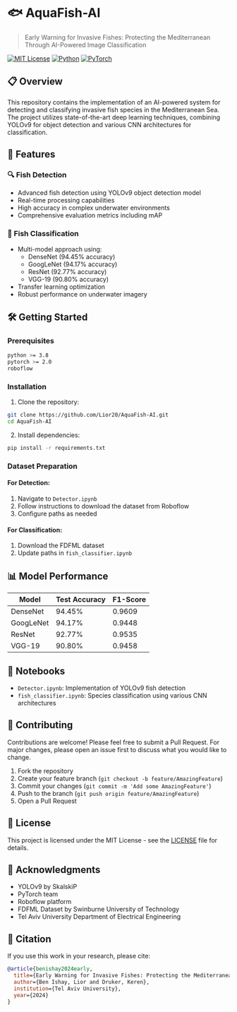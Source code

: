 # 🐟 AquaFish-AI

> Early Warning for Invasive Fishes: Protecting the Mediterranean Through AI-Powered Image Classification

[![MIT License](https://img.shields.io/badge/License-MIT-green.svg)](https://choosealicense.com/licenses/mit/)
[![Python](https://img.shields.io/badge/python-3.8+-blue.svg)](https://www.python.org/downloads/)
[![PyTorch](https://img.shields.io/badge/PyTorch-2.0+-orange.svg)](https://pytorch.org/)

## 📋 Overview

This repository contains the implementation of an AI-powered system for detecting and classifying invasive fish species in the Mediterranean Sea. The project utilizes state-of-the-art deep learning techniques, combining YOLOv9 for object detection and various CNN architectures for classification.

## 🚀 Features

### 🔍 Fish Detection
- Advanced fish detection using YOLOv9 object detection model
- Real-time processing capabilities
- High accuracy in complex underwater environments
- Comprehensive evaluation metrics including mAP

### 🎯 Fish Classification
- Multi-model approach using:
  - DenseNet (94.45% accuracy)
  - GoogLeNet (94.17% accuracy)
  - ResNet (92.77% accuracy)
  - VGG-19 (90.80% accuracy)
- Transfer learning optimization
- Robust performance on underwater imagery

## 🛠️ Getting Started

### Prerequisites
```bash
python >= 3.8
pytorch >= 2.0
roboflow
```

### Installation

1. Clone the repository:
```bash
git clone https://github.com/Lior20/AquaFish-AI.git
cd AquaFish-AI
```

2. Install dependencies:
```bash
pip install -r requirements.txt
```

### Dataset Preparation

#### For Detection:
1. Navigate to `Detector.ipynb`
2. Follow instructions to download the dataset from Roboflow
3. Configure paths as needed

#### For Classification:
1. Download the FDFML dataset
2. Update paths in `fish_classifier.ipynb`

## 📊 Model Performance

| Model | Test Accuracy | F1-Score |
|-------|--------------|-----------|
| DenseNet | 94.45% | 0.9609 |
| GoogLeNet | 94.17% | 0.9448 |
| ResNet | 92.77% | 0.9535 |
| VGG-19 | 90.80% | 0.9458 |

## 📓 Notebooks

- `Detector.ipynb`: Implementation of YOLOv9 fish detection
- `fish_classifier.ipynb`: Species classification using various CNN architectures

## 🤝 Contributing

Contributions are welcome! Please feel free to submit a Pull Request. For major changes, please open an issue first to discuss what you would like to change.

1. Fork the repository
2. Create your feature branch (`git checkout -b feature/AmazingFeature`)
3. Commit your changes (`git commit -m 'Add some AmazingFeature'`)
4. Push to the branch (`git push origin feature/AmazingFeature`)
5. Open a Pull Request

## 📜 License

This project is licensed under the MIT License - see the [LICENSE](LICENSE) file for details.

## 🙏 Acknowledgments

- YOLOv9 by SkalskiP
- PyTorch team
- Roboflow platform
- FDFML Dataset by Swinburne University of Technology
- Tel Aviv University Department of Electrical Engineering

## 📝 Citation

If you use this work in your research, please cite:
```bibtex
@article{benishay2024early,
  title={Early Warning for Invasive Fishes: Protecting the Mediterranean Through AI-Powered Image Classification},
  author={Ben Ishay, Lior and Druker, Keren},
  institution={Tel Aviv University},
  year={2024}
}
```
